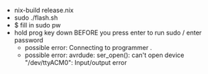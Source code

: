 * nix-build release.nix
* sudo ./flash.sh
* $ fill in sudo pw
* hold prog key down BEFORE you press enter to run sudo / enter password
  * possible error: Connecting to programmer .
  * possible error: avrdude: ser_open(): can't open device "/dev/ttyACM0": Input/output error
